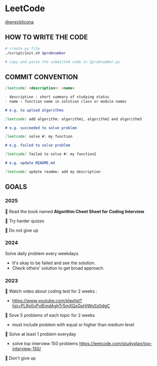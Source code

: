 # LeetCode

[@wreckitcona](https://leetcode.com/wreckitcona/)

## HOW TO WRITE THE CODE

```bash
# create py file
./script/init.sh $probnumber

# copy and paste the submitted code in $probnumber.py
```

## COMMIT CONVENTION

```markdown
[leetcode] <description>: <name>

- description : short summary of studying status
- name : function name in solution class or module names

# e.g. to upload algorithms

[leetcode] add algorithm: algorithm1, algorithm2 and algorithm3

# e.g. succeeded to solve problem

[leetcode] solve #: my function

# e.g. failed to solve problem

[leetcode] failed to solve #: my function2

# e.g. update README.md

[leetcode] update readme: add my description
```

## GOALS

### 2025
🎯 Read the book named **Algorithm Cheet Sheet for Coding Interview**

🎯 Try harder quizes

🎯 Do not give up

### 2024

Solve daily problem every weekdays.
- It's okay to be failed and see the solution.
- Check others' solution to get broad approach.

### 2023

👑 Watch video about coding test for 2 weeks :

- https://www.youtube.com/playlist?list=PLRx0vPvlEmdAghTr5mXQxGpHjWqSz0dgC

👑 Sove 5 problems of each topic for 2 weeks

- must include problem with equal or higher than medium level

👑 Solve at least 1 problem everyday

- solve top interview 150 problems https://leetcode.com/studyplan/top-interview-150/

👑 Don't give up

